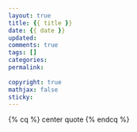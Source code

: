 ```yaml
---
layout: true
title: {{ title }}
date: {{ date }}
updated: 
comments: true
tags: []
categories: 
permalink:
 
copyright: true 
mathjax: false
sticky: 
---
```



{% cq %} center quote {% endcq %}


<!-- more -->

